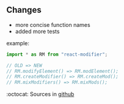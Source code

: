 ## Changes
- more concise function names
- added more tests

example: 
``` ts
import * as RM from "react-modifier";

// OLD => NEW
// RM.modifyElement() => RM.modElement();
// RM.createModifier() => RM.createMod();
// RM.mixModifiers() => RM.mixMods();
```

:octocat: Sources in [github](https://github.com/Kostayne/react-modifier)